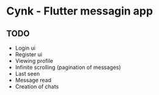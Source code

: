 # Cynk - Flutter messagin app



## TODO
- Login ui
- Register ui
- Viewing profile
- Infinite scrolling (pagination of messages)
- Last seen
- Message read
- Creation of chats
